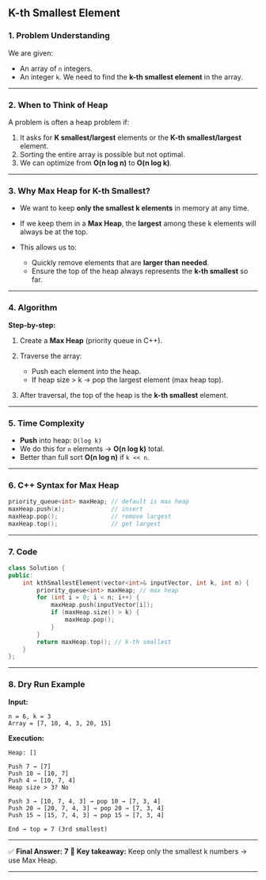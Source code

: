 ## **K-th Smallest Element**

### **1. Problem Understanding**

We are given:

* An array of `n` integers.
* An integer `k`.
  We need to find the **k-th smallest element** in the array.

---

### **2. When to Think of Heap**

A problem is often a heap problem if:

1. It asks for **K smallest/largest** elements or the **K-th smallest/largest** element.
2. Sorting the entire array is possible but not optimal.
3. We can optimize from **O(n log n)** to **O(n log k)**.

---

### **3. Why Max Heap for K-th Smallest?**

* We want to keep **only the smallest k elements** in memory at any time.
* If we keep them in a **Max Heap**, the **largest** among these k elements will always be at the top.
* This allows us to:

  * Quickly remove elements that are **larger than needed**.
  * Ensure the top of the heap always represents the **k-th smallest** so far.

---

### **4. Algorithm**

**Step-by-step:**

1. Create a **Max Heap** (priority queue in C++).
2. Traverse the array:

   * Push each element into the heap.
   * If heap size > k → pop the largest element (max heap top).
3. After traversal, the top of the heap is the **k-th smallest** element.

---

### **5. Time Complexity**

* **Push** into heap: `O(log k)`
* We do this for `n` elements → **O(n log k)** total.
* Better than full sort **O(n log n)** if `k << n`.

---

### **6. C++ Syntax for Max Heap**

```cpp
priority_queue<int> maxHeap; // default is max heap
maxHeap.push(x);             // insert
maxHeap.pop();               // remove largest
maxHeap.top();               // get largest
```

---

### **7. Code**

```cpp
class Solution {
public:
    int kthSmallestElement(vector<int>& inputVector, int k, int n) {
        priority_queue<int> maxHeap; // max heap
        for (int i = 0; i < n; i++) {
            maxHeap.push(inputVector[i]);
            if (maxHeap.size() > k) {
                maxHeap.pop();
            }
        }
        return maxHeap.top(); // k-th smallest
    }
};
```

---

### **8. Dry Run Example**

**Input:**

```
n = 6, k = 3
Array = [7, 10, 4, 3, 20, 15]
```

**Execution:**

```
Heap: []

Push 7 → [7]
Push 10 → [10, 7]
Push 4 → [10, 7, 4]
Heap size > 3? No

Push 3 → [10, 7, 4, 3] → pop 10 → [7, 3, 4]
Push 20 → [20, 7, 4, 3] → pop 20 → [7, 3, 4]
Push 15 → [15, 7, 4, 3] → pop 15 → [7, 3, 4]

End → top = 7 (3rd smallest)
```

---

✅ **Final Answer:** **7**
📌 **Key takeaway:** Keep only the smallest k numbers → use Max Heap.

---
